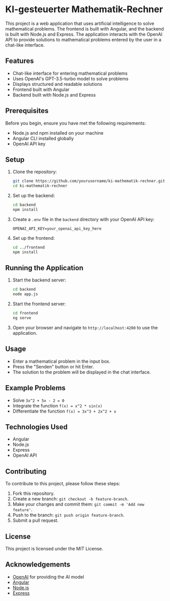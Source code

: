 # KI-gesteuerter Mathematik-Rechner

This project is a web application that uses artificial intelligence to solve mathematical problems. The frontend is built with Angular, and the backend is built with Node.js and Express. The application interacts with the OpenAI API to provide solutions to mathematical problems entered by the user in a chat-like interface.

## Features

- Chat-like interface for entering mathematical problems
- Uses OpenAI's GPT-3.5-turbo model to solve problems
- Displays structured and readable solutions
- Frontend built with Angular
- Backend built with Node.js and Express

## Prerequisites

Before you begin, ensure you have met the following requirements:

- Node.js and npm installed on your machine
- Angular CLI installed globally
- OpenAI API key

## Setup

1. Clone the repository:

    ```bash
    git clone https://github.com/yourusername/ki-mathematik-rechner.git
    cd ki-mathematik-rechner
    ```

2. Set up the backend:

    ```bash
    cd backend
    npm install
    ```

3. Create a `.env` file in the `backend` directory with your OpenAI API key:

    ```env
    OPENAI_API_KEY=your_openai_api_key_here
    ```

4. Set up the frontend:

    ```bash
    cd ../frontend
    npm install
    ```

## Running the Application

1. Start the backend server:

    ```bash
    cd backend
    node app.js
    ```

2. Start the frontend server:

    ```bash
    cd frontend
    ng serve
    ```

3. Open your browser and navigate to `http://localhost:4200` to use the application.

## Usage

- Enter a mathematical problem in the input box.
- Press the "Senden" button or hit Enter.
- The solution to the problem will be displayed in the chat interface.

## Example Problems

- Solve `3x^2 + 5x - 2 = 0`
- Integrate the function `f(x) = x^2 * sin(x)`
- Differentiate the function `f(x) = 3x^3 + 2x^2 + x`

## Technologies Used

- Angular
- Node.js
- Express
- OpenAI API

## Contributing

To contribute to this project, please follow these steps:

1. Fork this repository.
2. Create a new branch: `git checkout -b feature-branch`.
3. Make your changes and commit them: `git commit -m 'Add new feature'`.
4. Push to the branch: `git push origin feature-branch`.
5. Submit a pull request.

## License

This project is licensed under the MIT License.

## Acknowledgements

- [OpenAI](https://openai.com) for providing the AI model
- [Angular](https://angular.io)
- [Node.js](https://nodejs.org)
- [Express](https://expressjs.com)
